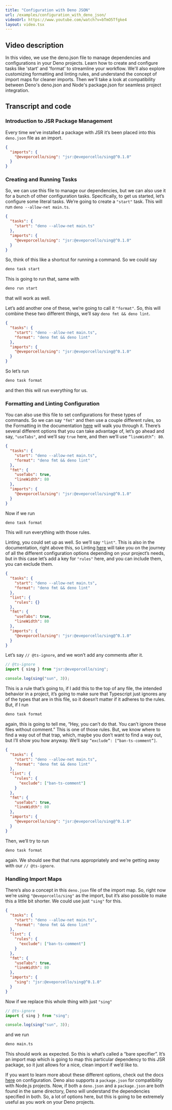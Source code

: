 ```yaml
---
title: "Configuration with Deno JSON"
url: /examples/configuration_with_deno_json/
videoUrl: https://www.youtube.com/watch?v=bTmO5Tfgke4
layout: video.tsx
---
```


## Video description

In this video, we use the deno.json file to manage dependencies and
configurations in your Deno projects. Learn how to create and configure tasks
like 'start' and 'format' to streamline your workflow. We'll also explore
customizing formatting and linting rules, and understand the concept of import
maps for cleaner imports. Then we'll take a look at compatibility between Deno's
deno.json and Node's package.json for seamless project integration.

## Transcript and code

### Introduction to JSR Package Management

Every time we’ve installed a package with JSR it’s been placed into this
`deno.json` file as an import.

```json title="deno.json"
{
  "imports": {
    "@eveporcello/sing": "jsr:@eveporcello/sing@^0.1.0"
  }
}
```

### Creating and Running Tasks

So, we can use this file to manage our dependencies, but we can also use it for
a bunch of other configuration tasks. Specifically, to get us started, let’s
configure some literal tasks. We’re going to create a `"start"` task. This will
run `deno --allow-net main.ts`.

```json title="deno.json"
{
  "tasks": {
    "start": "deno --allow-net main.ts"
  },
  "imports": {
    "@eveporcello/sing": "jsr:@eveporcello/sing@^0.1.0"
  }
}
```

So, think of this like a shortcut for running a command. So we could say

```sh
deno task start
```

This is going to run that, same with

```sh
deno run start
```

that will work as well.

Let’s add another one of these, we’re going to call it `"format"`. So, this will
combine these two different things, we’ll say `deno fmt && deno lint`.

```json title="deno.json"
{
  "tasks": {
    "start": "deno --allow-net main.ts",
    "format": "deno fmt && deno lint"
  },
  "imports": {
    "@eveporcello/sing": "jsr:@eveporcello/sing@^0.1.0"
  }
}
```

So let’s run

```sh
deno task format
```

and then this will run everything for us.

### Formatting and Linting Configuration

You can also use this file to set configurations for these types of commands. So
we can say `"fmt"` and then use a couple different rules, so the Formatting in
the documentation [here](/runtime/fundamentals/configuration/#formatting) will
walk you through it. There’s several different options that you can take
advantage of, let’s go ahead and say, `"useTabs"`, and we’ll say `true` here,
and then we’ll use `”lineWidth”: 80`.

```json title="deno.json"
{
  "tasks": {
    "start": "deno --allow-net main.ts",
    "format": "deno fmt && deno lint"
  },
  "fmt": {
    "useTabs": true,
    "lineWidth": 80
  },
  "imports": {
    "@eveporcello/sing": "jsr:@eveporcello/sing@^0.1.0"
  }
}
```

Now if we run

```sh
deno task format
```

This will run everything with those rules.

Linting, you could set up as well. So we’ll say `"lint"`. This is also in the
documentation, right above this, so Linting
[here](/runtime/fundamentals/configuration/#linting) will take you on the
journey of all the different configuration options depending on your project’s
needs, but in this case let’s add a key for `"rules"` here, and you can include
them, you can exclude them.

```json title="deno.json"
{
  "tasks": {
    "start": "deno --allow-net main.ts",
    "format": "deno fmt && deno lint"
  },
  "lint": {
    "rules": {}
  },
  "fmt": {
    "useTabs": true,
    "lineWidth": 80
  },
  "imports": {
    "@eveporcello/sing": "jsr:@eveporcello/sing@^0.1.0"
  }
}
```

Let’s say `// @ts-ignore`, and we won’t add any comments after it.

```typescript title="main.ts"
// @ts-ignore
import { sing } from "jsr:@eveporcello/sing";

console.log(sing("sun", 3));
```

This is a rule that’s going to, if I add this to the top of any file, the
intended behavior in a project, it’s going to make sure that Typescript just
ignores any of the types that are in this file, so it doesn’t matter if it
adheres to the rules. But, if I run

```sh
deno task format
```

again, this is going to tell me, “Hey, you can’t do that. You can’t ignore these
files without comment.” This is one of those rules. But, we know where to find a
way out of that trap, which, maybe you don’t want to find a way out, but I’ll
show you how anyway. We’ll say `”exclude”: [“ban-ts-comment”]`.

```json title="deno.json"
{
  "tasks": {
    "start": "deno --allow-net main.ts",
    "format": "deno fmt && deno lint"
  },
  "lint": {
    "rules": {
      "exclude": ["ban-ts-comment"]
    }
  },
  "fmt": {
    "useTabs": true,
    "lineWidth": 80
  },
  "imports": {
    "@eveporcello/sing": "jsr:@eveporcello/sing@^0.1.0"
  }
}
```

Then, we’ll try to run

```sh
deno task format
```

again. We should see that that runs appropriately and we’re getting away with
our `// @ts-ignore`.

### Handling Import Maps

There’s also a concept in this `deno.json` file of the import map. So, right now
we’re using `"@eveporcello/sing"` as the import, but it’s also possible to make
this a little bit shorter. We could use just `"sing"` for this.

```json title="deno.json"
{
  "tasks": {
    "start": "deno --allow-net main.ts",
    "format": "deno fmt && deno lint"
  },
  "lint": {
    "rules": {
      "exclude": ["ban-ts-comment"]
    }
  },
  "fmt": {
    "useTabs": true,
    "lineWidth": 80
  },
  "imports": {
    "sing": "jsr:@eveporcello/sing@^0.1.0"
  }
}
```

Now if we replace this whole thing with just `"sing"`

```typescript title="main.ts"
// @ts-ignore
import { sing } from "sing";

console.log(sing("sun", 3));
```

and we run

```sh
deno main.ts
```

This should work as expected. So this is what’s called a “bare specifier”. It’s
an import map which is going to map this particular dependency to this JSR
package, so it just allows for a nice, clean import if we’d like to.

If you want to learn more about these different options, check out the docs
[here](/runtime/fundamentals/configuration/) on configuration. Deno also
supports a `package.json` for compatibility with Node.js projects. Now, if both
a `deno.json` and a `package.json` are both found in the same directory, Deno
will understand the dependencies specified in both. So, a lot of options here,
but this is going to be extremely useful as you work on your Deno projects.
